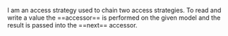 I am an access strategy used to chain two access strategies. To read and write a value the ==accessor== is performed on the given model and the result is passed into the ==next== accessor.
